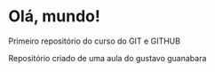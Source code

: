 # Olá, mundo!
 Primeiro repositório do curso do GIT e GITHUB

Repositório criado de uma aula do gustavo guanabara